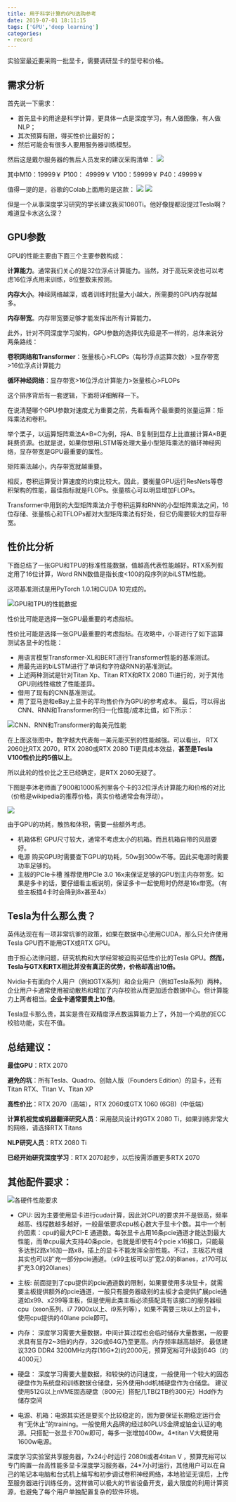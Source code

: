 ```yaml
---
title: 用于科学计算的GPU选购参考
date: 2019-07-01 18:11:15
tags: ['GPU','deep learning']
categories:
- record
---
```

实验室最近要采购一批显卡，需要调研显卡的型号和价格。

## 需求分析

首先说一下需求：

- 首先显卡的用途是科学计算，更具体一点是深度学习，有人做图像，有人做NLP；
- 其次预算有限，得买性价比最好的；
- 然后可能会有很多人要用服务器训练模型。

然后这是戴尔服务器的售后人员发来的建议采购清单：
![](用于科学计算的GPU选购参考/2019-07-01-18-19-43.png)

其中M10：19999￥ P100： 49999￥ V100：59999￥ P40：49999￥

值得一提的是，谷歌的Colab上面用的是这款：
![](用于科学计算的GPU选购参考/2019-07-01-18-21-48.png)
![](用于科学计算的GPU选购参考/2019-07-01-18-21-58.png)

但是一个从事深度学习研究的学长建议我买1080Ti。他好像提都没提过Tesla啊？难道显卡水这么深？

## GPU参数

GPU的性能主要由下面三个主要参数构成：

**计算能力**。通常我们关心的是32位浮点计算能力。当然，对于高玩来说也可以考虑16位浮点用来训练，8位整数来预测。

**内存大小**。神经网络越深，或者训练时批量大小越大，所需要的GPU内存就越多。

**内存带宽**。内存带宽要足够才能发挥出所有计算能力。

此外，针对不同深度学习架构，GPU参数的选择优先级是不一样的，总体来说分两条路线：

**卷积网络和Transformer**：张量核心>FLOPs（每秒浮点运算次数）>显存带宽>16位浮点计算能力

**循环神经网络**：显存带宽>16位浮点计算能力>张量核心>FLOPs

这个排序背后有一套逻辑，下面将详细解释一下。

在说清楚哪个GPU参数对速度尤为重要之前，先看看两个最重要的张量运算：矩阵乘法和卷积。

举个栗子，以运算矩阵乘法A×B=C为例，将A、B复制到显存上比直接计算A×B更耗费资源。也就是说，如果你想用LSTM等处理大量小型矩阵乘法的循环神经网络，显存带宽是GPU最重要的属性。

矩阵乘法越小，内存带宽就越重要。

相反，卷积运算受计算速度的约束比较大。因此，要衡量GPU运行ResNets等卷积架构的性能，最佳指标就是FLOPs。张量核心可以明显增加FLOPs。

Transformer中用到的大型矩阵乘法介于卷积运算和RNN的小型矩阵乘法之间，16位存储、张量核心和TFLOPs都对大型矩阵乘法有好处，但它仍需要较大的显存带宽。

## 性价比分析

下面总结了一张GPU和TPU的标准性能数据，值越高代表性能越好。RTX系列假定用了16位计算，Word RNN数值是指长度<100的段序列的biLSTM性能。

这项基准测试是用PyTorch 1.0.1和CUDA 10完成的。

![GPU和TPU的性能数据](用于科学计算的GPU选购参考/2019-07-01-19-09-53.png)

性价比可能是选择一张GPU最重要的考虑指标。

性价比可能是选择一张GPU最重要的考虑指标。在攻略中，小哥进行了如下运算测试各显卡的性能：

- 用语言模型Transformer-XL和BERT进行Transformer性能的基准测试。
- 用最先进的biLSTM进行了单词和字符级RNN的基准测试。
- 上述两种测试是针对Titan Xp、Titan RTX和RTX 2080 Ti进行的，对于其他GPU则线性缩放了性能差异。
- 借用了现有的CNN基准测试。
- 用了亚马逊和eBay上显卡的平均售价作为GPU的参考成本。
最后，可以得出CNN、RNN和Transformer的归一化性能/成本比值，如下所示：

![CNN、RNN和Transformer的每美元性能](用于科学计算的GPU选购参考/2019-07-01-19-11-20.png)

在上面这张图中，数字越大代表每一美元能买到的性能越强。可以看出， RTX 2060比RTX 2070，RTX 2080或RTX 2080 Ti更具成本效益，**甚至是Tesla V100性价比的5倍以上**。

所以此轮的性价比之王已经确定，是RTX 2060无疑了。

下图是李沐老师画了900和1000系列里各个卡的32位浮点计算能力和价格的对比（价格是wikipedia的推荐价格，真实价格通常会有浮动）。

![](用于科学计算的GPU选购参考/2019-07-01-19-06-00.png)

由于GPU的功耗，散热和体积，需要一些额外考虑。

- 机箱体积
GPU尺寸较大，通常不考虑太小的机箱。而且机箱自带的风扇要好。
- 电源
购买GPU时需要查下GPU的功耗，50w到300w不等。因此买电源时需要功率足够的。
- 主板的PCIe卡槽
推荐使用PCIe 3.0 16x来保证足够的GPU到主内存带宽。如果是多卡的话，要仔细看主板说明，保证多卡一起使用时仍然是16x带宽。（有些主板插4卡时会降到8x甚至4x）

## Tesla为什么那么贵？

英伟达现在有一项非常坑爹的政策，如果在数据中心使用CUDA，那么只允许使用Tesla GPU而不能用GTX或RTX GPU。

由于担心法律问题，研究机构和大学经常被迫购买低性价比的Tesla GPU。**然而，Tesla与GTX和RTX相比并没有真正的优势，价格却高出10倍。**

Nvidia卡有面向个人用户（例如GTX系列）和企业用户（例如Tesla系列）两种。企业用户卡通常使用被动散热和增加了内存校验从而更加适合数据中心。但计算能力上两者相当。**企业卡通常要贵上10倍**。

Tesla显卡那么贵，其实是贵在双精度浮点数运算能力上了，外加一个鸡肋的ECC校验功能，实在不值。

## 总结建议：

**最佳GPU**：RTX 2070

**避免的坑**：所有Tesla、Quadro、创始人版（Founders Edition）的显卡，还有Titan RTX、Titan V、Titan XP

**高性价比**：RTX 2070（高端），RTX 2060或GTX 1060 (6GB)（中低端）

**计算机视觉或机器翻译研究人员**：采用鼓风设计的GTX 2080 Ti，如果训练非常大的网络，请选择RTX Titans

**NLP研究人员**：RTX 2080 Ti

**已经开始研究深度学习**：RTX 2070起步，以后按需添置更多RTX 2070

## 其他配件要求：

![各硬件性能要求](用于科学计算的GPU选购参考/2019-07-01-19-19-14.png)

- CPU:
因为主要使用显卡进行cuda计算，因此对CPU的要求并不是很高，频率越高、线程数越多越好，一般最低要求cpu核心数大于显卡个数。其中一个制约因素：cpu的最大PCI-E 通道数。每张显卡占用16条pcie通道才能达到最大性能，而单cpu最大支持40条pcie，也就是即使有4个pcie x16接口，只能最多达到2路x16加一路x8，插上的显卡不能发挥全部性能。不过，主板芯片组其实也可以扩充一部分pcie通道。（x99主板可以扩宽2.0的8lanes，z170可以扩充3.0的20lanes）

- 主板:
前面提到了cpu提供的pcie通道数的限制，如果要使用多块显卡，就需要主板提供额外的pcie通道，一般只有服务器级别的主板才会提供扩展pcie通道如x99、x299等主板，但是使用此类主板必须搭配具有该接口的服务器级cpu（xeon系列、i7 7900x以上、i9系列等），如果不需要三块以上的显卡，使用cpu提供的40lane pcie即可。

- 内存：
深度学习需要大量数据，中间计算过程也会临时储存大量数据，一般要求具有显存2~3倍的内存，32G或64G乃至更高。内存频率越高越好。
最低建议32G DDR4 3200MHz内存(16G*2)约2000元，预算宽裕可升级到64G（约4000元）

- 硬盘：
深度学习需要大量数据，和较快的访问速度，一般使用一个较大的固态硬盘作为系统盘和训练数据仓储盘，另外使用hdd机械硬盘作为仓储盘。
建议使用512G以上nVME固态硬盘（800元）搭配几TB(2TB约300元）Hdd作为储存空间

- 电源、机箱：电源其实还是要买个比较稳定的，因为要保证长期稳定运行会有“无休止”的training。一般使用大品牌的经过80PLUS金牌或铂金认证的电源。只搭配一张显卡700w即可，每多一张增加400w。4*titan V大概使用1600w电源。

深度学习实验室共享服务器，7x24小时运行  2080ti或者4titan V ，预算充裕可以专门购置一台高性能多显卡深度学习服务器，24*7小时运行，其他用户可以在自己的笔记本电脑和台式机上编写和初步调试卷积神经网络，本地验证无误后，上传至服务器进行训练任务。这样做可以极大的节省设备开支，最大限度的利用计算资源，也避免了每个用户单独配置复杂的软件环境。